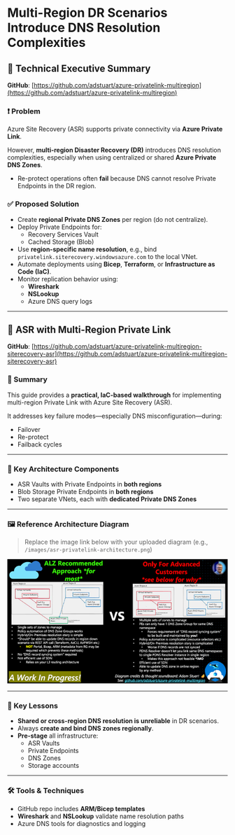 # Multi-Region DR Scenarios Introduce DNS Resolution Complexities

## 🧾 Technical Executive Summary

**GitHub**: [https://github.com/adstuart/azure-privatelink-multiregion](https://github.com/adstuart/azure-privatelink-multiregion)

### ❗ Problem

Azure Site Recovery (ASR) supports private connectivity via **Azure Private Link**.

However, **multi-region Disaster Recovery (DR)** introduces DNS resolution complexities, especially when using centralized or shared **Azure Private DNS Zones**.

- Re-protect operations often **fail** because DNS cannot resolve Private Endpoints in the DR region.

### ✅ Proposed Solution

- Create **regional Private DNS Zones** per region (do not centralize).
- Deploy Private Endpoints for:
  - Recovery Services Vault
  - Cached Storage (Blob)
- Use **region-specific name resolution**, e.g., bind `privatelink.siterecovery.windowsazure.com` to the local VNet.
- Automate deployments using **Bicep**, **Terraform**, or **Infrastructure as Code (IaC)**.
- Monitor replication behavior using:
  - **Wireshark**
  - **NSLookup**
  - Azure DNS query logs

---

## 🔄 ASR with Multi-Region Private Link

**GitHub**: [https://github.com/adstuart/azure-privatelink-multiregion-siterecovery-asr](https://github.com/adstuart/azure-privatelink-multiregion-siterecovery-asr)

### 📘 Summary

This guide provides a **practical, IaC-based walkthrough** for implementing multi-region Private Link with Azure Site Recovery (ASR).

It addresses key failure modes—especially DNS misconfiguration—during:
- Failover
- Re-protect
- Failback cycles

---

### 🧱 Key Architecture Components

- ASR Vaults with Private Endpoints in **both regions**
- Blob Storage Private Endpoints in **both regions**
- Two separate VNets, each with **dedicated Private DNS Zones**

---

### 🖼️ Reference Architecture Diagram

> Replace the image link below with your uploaded diagram (e.g., `/images/asr-privatelink-architecture.png`)

![ASR Multi-Region Private Link Architecture](https://github.com/marclandy/mjl-azure-repo/blob/alz/images/asr-privatelink-architecture.png)

---

### 🧠 Key Lessons

- **Shared or cross-region DNS resolution is unreliable** in DR scenarios.
- Always **create and bind DNS zones regionally**.
- **Pre-stage** all infrastructure:
  - ASR Vaults
  - Private Endpoints
  - DNS Zones
  - Storage accounts

---

### 🛠️ Tools & Techniques

- GitHub repo includes **ARM/Bicep templates**
- **Wireshark** and **NSLookup** validate name resolution paths
- Azure DNS tools for diagnostics and logging
